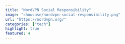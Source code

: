```yaml
---
title: "NordVPN Social Responsibility"
image: "showcase/nordvpn-social-responsibility.png"
url: "https://nordvpn.org/"
categories: ["tech"]
highlight: true
featured: 4
---
```

